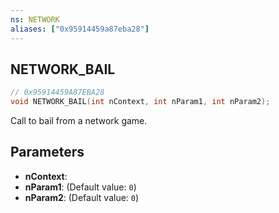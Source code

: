 ```yaml
---
ns: NETWORK
aliases: ["0x95914459a87eba28"]
---
```

## NETWORK_BAIL

```c
// 0x95914459A87EBA28
void NETWORK_BAIL(int nContext, int nParam1, int nParam2);
```

Call to bail from a network game.


## Parameters
* **nContext**: 
* **nParam1**: (Default value: `0`)
* **nParam2**: (Default value: `0`)
